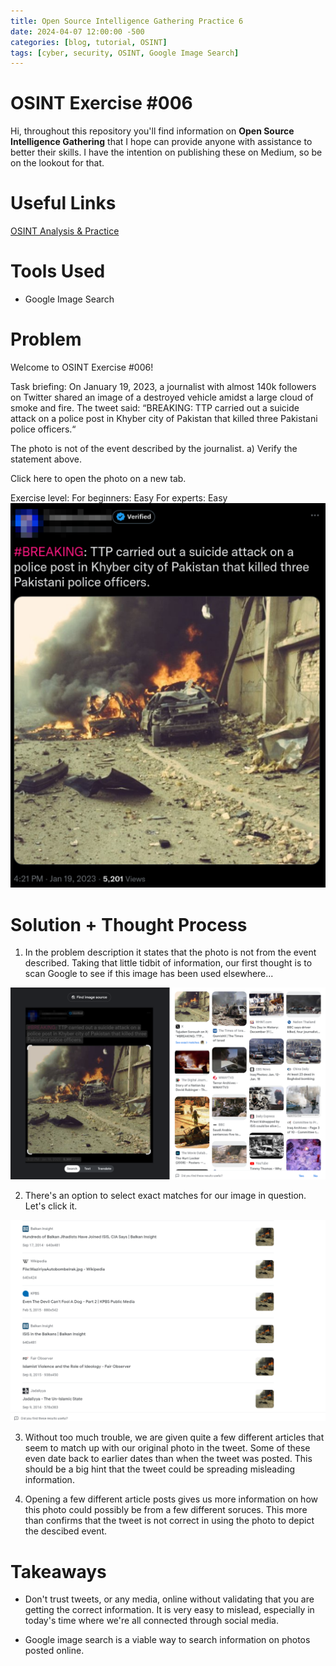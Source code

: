 ```yaml
---
title: Open Source Intelligence Gathering Practice 6
date: 2024-04-07 12:00:00 -500
categories: [blog, tutorial, OSINT]
tags: [cyber, security, OSINT, Google Image Search]
---
```


# OSINT Exercise #006

Hi, throughout this repository you'll find information on **Open Source Intelligence Gathering** that I hope can provide anyone with assistance to better their skills. I have the intention on publishing these on Medium, so be on the lookout for that.


# Useful Links
[OSINT Analysis & Practice](https://gralhix.com/)

# Tools Used

- Google Image Search


# Problem
Welcome to OSINT Exercise #006!

Task briefing:
On January 19, 2023, a journalist with almost 140k followers on Twitter shared an image of a destroyed vehicle amidst a large cloud of smoke and fire. The tweet said: “BREAKING: TTP carried out a suicide attack on a police post in Khyber city of Pakistan that killed three Pakistani police officers.“

The photo is not of the event described by the journalist.
a) Verify the statement above.

Click here to open the photo on a new tab.

Exercise level:
For beginners: Easy
For experts: Easy
![Tweet](/pictures/example_6/twitter-photo-exercise-6.PNG)




# Solution + Thought Process

1. In the problem description it states that the photo is not from the event described. Taking that little tidbit of information, our first thought is to scan Google to see if this image has been used elsewhere...

![Intiatial Google Image Search](/pictures/example_6/google-image-search.PNG)


2. There's an option to select exact matches for our image in question. Let's click it. 

![See exact image results](/pictures/example_6/see-exact-image-results.PNG)

3. Without too much trouble, we are given quite a few different articles that seem to match up with our original photo in the tweet. Some of these even date back to earlier dates than when the tweet was posted. This should be a big hint that the tweet could be spreading misleading information.

4. Opening a few different article posts gives us more information on how this photo could possibly be from a few different soruces. This more than confirms that the tweet is not correct in using the photo to depict the descibed event.


# Takeaways

- Don't trust tweets, or any media, online without validating that you are getting the correct information. It is very easy to mislead, especially in today's time where we're all connected through social media.

- Google image search is a viable way to search information on photos posted online.


